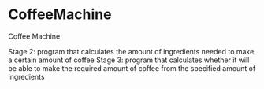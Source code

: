 # CoffeeMachine
Coffee Machine

Stage 2: program that calculates the amount of ingredients needed to make a certain amount of coffee
Stage 3: program that calculates whether it will be able to make the required amount of coffee from the specified amount of ingredients
